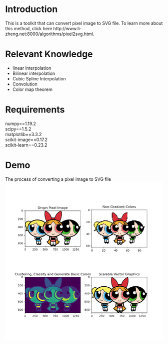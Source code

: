 <h1><b>Introduction</b></h1>
This is a toolkit that can convert pixel image to SVG file. To learn more about this method, click here http://www.li-zheng.net:8000/algorithms/pixel2svg.html.

<h1><b>Relevant Knowledge</b></h1>
<ul>
    <li>linear interpolation
    <li>Bilinear interpolation
    <li>Cubic Spline Interpolation
    <li>Convolution
    <li>Color map theorem
</ul>

<h1><b>Requirements</b></h1>
numpy==1.19.2<br>
scipy==1.5.2<br>
matplotlib==3.3.2<br>
scikit-image==0.17.2<br>
scikit-learn==0.23.2

<h1><b>Demo</b></h1>
The process of converting a pixel image to SVG file<br>
<img src="https://github.com/LizhengMathAi/pixel2SVG/blob/main/Figure_1.png" />
